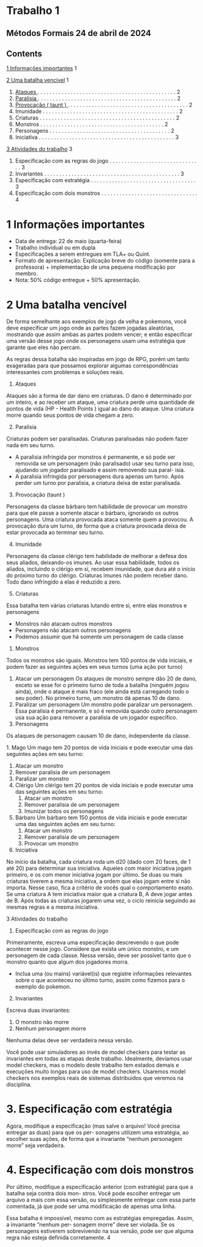 # Trabalho 1

## Métodos Formais 24 de abril de 2024

## Contents

[1 Informações importantes](#_page0_x56.69_y466.54) 1

[2 Uma batalha vencível](#_page0_x56.69_y593.00) 1

1. [Ataques ](#_page1_x56.69_y56.69). . . . . . . . . . . . . . . . . . . . . . . . . . . . . . . . . . . . . . . . . . . . . . 2
1. [Paralisia ](#_page1_x56.69_y132.73). . . . . . . . . . . . . . . . . . . . . . . . . . . . . . . . . . . . . . . . . . . . . . 2
1. [Provocação ( taunt ) ](#_page1_x56.69_y250.27). . . . . . . . . . . . . . . . . . . . . . . . . . . . . . . . . . . . . . . . 2
1. Imunidade . . . . . . . . . . . . . . . . . . . . . . . . . . . . . . . . . . . . . . . . . . . . . 2
1. Criaturas . . . . . . . . . . . . . . . . . . . . . . . . . . . . . . . . . . . . . . . . . . . . . 2
1. Monstros . . . . . . . . . . . . . . . . . . . . . . . . . . . . . . . . . . . . . . . . . 2
1. Personagens . . . . . . . . . . . . . . . . . . . . . . . . . . . . . . . . . . . . . . . . 2
6. Iniciativa . . . . . . . . . . . . . . . . . . . . . . . . . . . . . . . . . . . . . . . . . . . . . 3

[3 Atividades do trabalho](#_page2_x56.69_y366.35) 3

1. Especificação com as regras do jogo . . . . . . . . . . . . . . . . . . . . . . . . . . . . . . . 3
1. Invariantes . . . . . . . . . . . . . . . . . . . . . . . . . . . . . . . . . . . . . . . . . . . . . 3
1. Especificação com estratégia . . . . . . . . . . . . . . . . . . . . . . . . . . . . . . . . . . . 3
1. Especificação com dois monstros . . . . . . . . . . . . . . . . . . . . . . . . . . . . . . . . 4

# 1  Informações<a name="_page0_x56.69_y466.54"></a> importantes
- Data de entrega: 22 de maio (quarta-feira)
- Trabalho individual ou em dupla
- Especificações a serem entregues em TLA+ ou Quint.
- Formato de apresentação: Explicação breve do código (somente para a professora) + implementação de uma pequena modificação por membro.
- Nota: 50% código entregue + 50% apresentação.

# 2  Uma<a name="_page0_x56.69_y593.00"></a> batalha vencível

De forma semelhante aos exemplos de jogo da velha e pokemons, você deve especificar um jogo onde as partes fazem jogadas aleatórias, mostrando que assim ambas as partes podem vencer; e então especificar uma versão desse jogo onde os personagens usam uma estratégia que garante que eles não percam.

As regras dessa batalha são inspiradas em jogo de RPG, porém um tanto exageradas para que possamos explorar algumas correspondências interessantes com problemas e soluções reais.

1. Ataques

<a name="_page1_x56.69_y56.69"></a>Ataques são a forma de dar dano em criaturas. O dano é determinado por um inteiro, e ao receber um ataque, uma criatura perde uma quantidade de pontos de vida (HP - Health Points ) igual ao dano do ataque. Uma criatura morre quando seus pontos de vida chegam a zero.

2. Paralisia

<a name="_page1_x56.69_y132.73"></a>Criaturas podem ser paralisadas. Criaturas paralisadas não podem fazer nada em seu turno.

- A paralisia infringida por monstros é permanente, e só pode ser removida se um personagem (não paralisado) usar seu turno para isso, ajudando um jogador paralisado e assim removendo sua paral- isia.
- A paralisia infringida por personagens dura apenas um turno. Após perder um turno por paralisia, a criatura deixa de estar paralisada.
3. Provocação<a name="_page1_x56.69_y250.27"></a> (taunt )

Personagens da classe bárbaro tem habilidade de provocar um monstro para que ele passe a somente atacar o bárbaro, ignorando os outros personagens. Uma criatura provocada ataca somente quem a provocou. A provocação dura um turno, de forma que a criatura provocada deixa de estar provocada ao terminar seu turno.

4. Imunidade

<a name="_page1_x56.69_y338.60"></a>Personagens da classe clérigo tem habilidade de melhorar a defesa dos seus aliados, deixando-os imunes. Ao usar essa habilidade, todos os aliados, incluindo o clérigo em si, recebem imunidade, que dura até o início do próximo turno do clérigo. Criaturas imunes não podem receber dano. Todo dano infringido a elas é reduzido a zero.

5. Criaturas

<a name="_page1_x56.69_y429.05"></a>Essa batalha tem várias criaturas lutando entre si, entre elas monstros e personagens

- Monstros não atacam outros monstros
- Personagens não atacam outros personagens
- Podemos assumir que há somente um personagem de cada classe
1. Monstros

<a name="_page1_x56.69_y521.62"></a>Todos os monstros são iguais. Monstros tem 100 pontos de vida iniciais, e podem fazer as seguintes ações em seus turnos (uma ação por turno)

1. Atacar um personagem Os ataques de monstro sempre dão 20 de dano, exceto se esse for o primeiro turno de toda a batalha (ninguém jogou ainda), onde o ataque é mais fraco (ele ainda está carregando todo o seu poder). No primeiro turno, um monstro dá apenas 10 de dano.
1. Paralizar um personagem Um monstro pode paralizar um personagem. Essa paralisia é permanente, e só é removida quando outro personagem usa sua ação para remover a paralisia de um jogador específico.
2. Personagens

<a name="_page1_x56.69_y665.87"></a>Os ataques de personagem causam 10 de dano, independente da classe.

1\. Mago Um mago tem 20 pontos de vida iniciais e pode executar uma das seguintes ações em seu turno:

1. Atacar um monstro
1. Remover paralisia de um personagem
1. Paralizar um monstro
2. Clérigo Um clérigo tem 20 pontos de vida iniciais e pode executar uma das seguintes ações em seu turno:
   1. Atacar um monstro
   1. Remover paralisia de um personagem
   1. Imunizar todos os personagens
2. Bárbaro Um bárbaro tem 150 pontos de vida iniciais e pode executar uma das seguintes ações em seu turno:
   1. Atacar um monstro
   1. Remover paralisia de um personagem
   1. Provocar um monstro
6. Iniciativa

<a name="_page2_x56.69_y245.50"></a>No início da batalha, cada criatura roda um d20 (dado com 20 faces, de 1 até 20) para determinar sua iniciativa. Aqueles com maior iniciativa jogam primeiro, e os com menor iniciativa jogam por último. Se duas ou mais criaturas tiverem a mesma iniciativa, a ordem que elas jogam entre si não importa. Nesse caso, fica a critério de vocês qual o comportamento exato. Se uma criatura A tem iniciativa maior que a criatura B, A deve jogar antes de B. Após todas as criaturas jogarem uma vez, o ciclo reinicia seguindo as mesmas regras e a mesma iniciativa.

3  Atividades<a name="_page2_x56.69_y366.35"></a> do trabalho
1. Especificação<a name="_page2_x56.69_y392.96"></a> com as regras do jogo

Primeiramente, escreva uma especificação descrevendo o que pode acontecer nesse jogo. Considere que exista um único monstro, e um personagem de cada classe. Nessa versão, deve ser possível tanto que o monstro quanto que algum dos jogadores morra.

- Inclua uma (ou mains) variável(is) que registre informações relevantes sobre o que aconteceu no último turno, assim como fizemos para o exemplo do pokemon.
2. Invariantes

<a name="_page2_x56.69_y499.08"></a>Escreva duas invariantes:

1. O monstro não morre
1. Nenhum personagem morre

Nenhuma delas deve ser verdadeira nessa versão.

Você pode usar simuladores ao invés de model checkers para testar as invariantes em todas as etapas deste trabalho. Idealmente, devíamos usar model checkers, mas o modelo deste trabalho tem estados demais e execuções muito longas para uso de model checkers. Usaremos model checkers nos exemplos reais de sistemas distribuídos que veremos na disciplina.

# 3. Especificação<a name="_page2_x56.69_y643.72"></a> com estratégia

Agora, modifique a especificação (mas salve o arquivo! Você precisa entregar as duas) para que os per- sonagens utilizem uma estratégia, ao escolher suas ações, de forma que a invariante “nenhum personagem morre” seja verdadeira.

# 4. Especificação<a name="_page3_x56.69_y56.69"></a> com dois monstros

Por último, modifique a especificação anterior (com estratégia) para que a batalha seja contra dois mon- stros. Você pode escolher entregar um arquivo a mais com essa versão, ou simplesmente entregar com essa parte comentada, já que pode ser uma modificação de apenas uma linha.

Essa batalha é impossível, mesmo com as estratégias empregadas. Assim, a invariante “nenhum per- sonagem morre” deve ser violada. Se os personagens estiverem sobrevivendo na sua versão, pode ser que alguma regra não esteja definida corretamente.
4